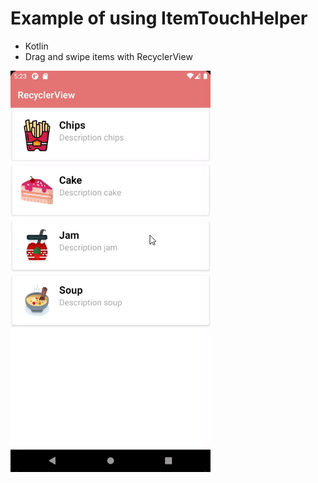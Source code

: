 # Example of using ItemTouchHelper

- Kotlin
- Drag and swipe items with RecyclerView

![screen](https://github.com/isilay-subasi/Kotlin-RecyclerView/blob/main/images/swipe-drag-drop.gif)